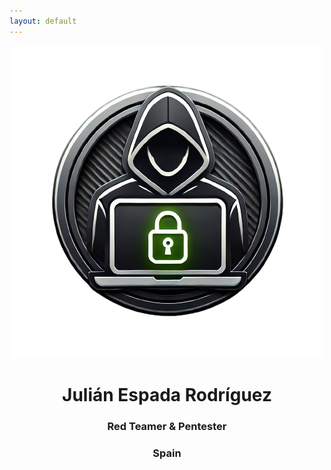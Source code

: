 ```yaml
---
layout: default
---
```

<div align="center">
  <img src="../assets/Images/icon-removebg-preview.png">
  <h1>Julián Espada Rodríguez</h1>
  <h3>Red Teamer & Pentester</h3>
  <h3>Spain</h3>
  <script src="https://tryhackme.com/badge/1237589"></script>
  <script src="https://www.hackthebox.eu/badge/image/42767"></script>
</div>
<p></p>
